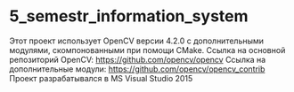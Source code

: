 # 5_semestr_information_system
Этот проект использует OpenCV версии 4.2.0 с дополнительными модулями, скомпонованными при помощи CMake.
Ссылка на основной репозиторий OpenCV: https://github.com/opencv/opencv
Ссылка на дополнительные модули: https://github.com/opencv/opencv_contrib
Проект разрабатывался в MS Visual Studio 2015
